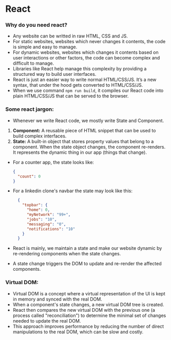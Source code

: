 # React

### Why do you need react?
- Any website can be writted in raw HTML, CSS and JS.
- For static websites, websites which never changes it contents, the code is simple and easy to manage.
- For dynamic websites, websites which changes it contents based on user interactions or other factors, the code can become complex and difficult to manage.
- Libraries like React help manage this complexity by providing a structured way to build user interfaces.
- React is just an easier way to write normal HTML/CSS/JS. It’s a new syntax, that under the hood gets converted to HTML/CSS/JS.
- When we use command ```npm run build```, it compiles our React code into plain HTML/CSS/JS that can be served to the browser. 

### Some react jargon:
- Whenever we write React code, we mostly write State and Component.
1. **Component:** A reusable piece of HTML snippet that can be used to build complex interfaces.
2. **State:** A built-in object that stores property values that belong to a component. When the state object changes, the component re-renders. It represents the dynamic thing in our app (things that change).

- For a counter app, the state looks like:
  ```json
  {
    "count": 0
  }
  ```

- For a linkedin clone's navbar the state may look like this:
  ```json
    {
      "topbar": {
        "home": 0,
        "myNetwork": "99+",
        "jobs": "10",
        "messaging": "0",
        "notifications": "10"
      }
    }
  ```
- React is mainly, we maintain a state and make our website dynamic by re-rendering components when the state changes.
- A state change triggers the DOM to update and re-render the affected components.

### Virtual DOM:
- Virtual DOM is a concept where a virtual representation of the UI is kept in memory and synced with the real DOM.
- When a component's state changes, a new virtual DOM tree is created.
- React then compares the new virtual DOM with the previous one (a process called "reconciliation") to determine the minimal set of changes needed to update the real DOM.
- This approach improves performance by reducing the number of direct manipulations to the real DOM, which can be slow and costly.
